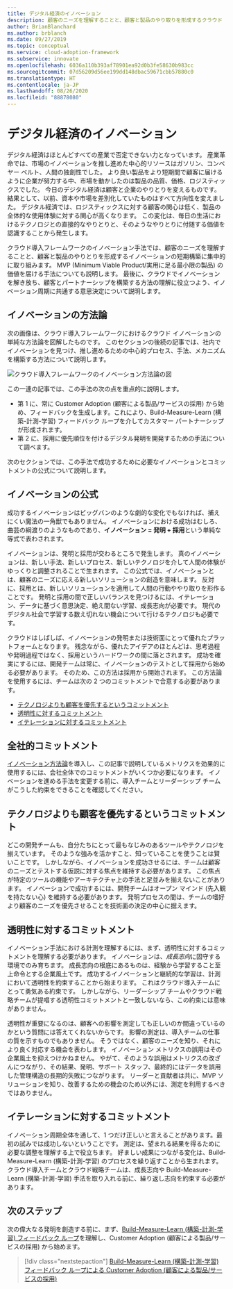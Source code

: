 ```yaml
---
title: デジタル経済のイノベーション
description: 顧客のニーズを理解することと、顧客と製品のやり取りを形成するクラウド イノベーションの短期構築に集中的に取り組みます。
author: BrianBlanchard
ms.author: brblanch
ms.date: 09/27/2019
ms.topic: conceptual
ms.service: cloud-adoption-framework
ms.subservice: innovate
ms.openlocfilehash: 6036a110b393af78901ea92d0b3fe58630b983cc
ms.sourcegitcommit: 07d56209d56ee199dd148dbac59671cbb57880c0
ms.translationtype: HT
ms.contentlocale: ja-JP
ms.lasthandoff: 08/26/2020
ms.locfileid: "88878080"
---
```

# <a name="innovation-in-the-digital-economy"></a>デジタル経済のイノベーション

デジタル経済はほとんどすべての産業で否定できない力となっています。 産業革命では、市場のイノベーションを推し進めた中心的リソースはガソリン、コンベヤー ベルト、人間の独創性でした。 より良い製品をより短期間で顧客に届けるように企業が努力する中、市場を動かしたのは製品の品質、価格、ロジスティックスでした。 今日のデジタル経済は顧客と企業のやりとりを変えるものです。 結果として、以前、資本や市場を差別化していたものはすべて方向性を変えました。 デジタル経済では、ロジスティックスに対する顧客の関心は低く、製品の全体的な使用体験に対する関心が高くなります。 この変化は、毎日の生活におけるテクノロジとの直接的なやりとりと、そのようなやりとりに付随する価値を認識することから発生します。

クラウド導入フレームワークのイノベーション手法では、顧客のニーズを理解することと、顧客と製品のやりとりを形成するイノベーションの短期構築に集中的に取り組みます。 MVP (Minimum Viable Product/実用に足る最小限の製品) の価値を届ける手法についても説明します。 最後に、クラウドでイノベーションを解き放ち、顧客とパートナーシップを構築する方法の理解に役立つよう、イノベーション周期に共通する意思決定について説明します。

## <a name="innovate-methodology"></a>イノベーションの方法論

次の画像は、クラウド導入フレームワークにおけるクラウド イノベーションの単純な方法論を図解したものです。 このセクションの後続の記事では、社内でイノベーションを見つけ、推し進めるための中心的プロセス、手法、メカニズムを構築する方法について説明します。

![クラウド導入フレームワークのイノベーション方法論の図](../../_images/innovate/innovate-methodology.png)

この一連の記事では、この手法の次の点を重点的に説明します。

- 第 1 に、常に Customer Adoption (顧客による製品/サービスの採用) から始め、フィードバックを生成します。これにより、Build-Measure-Learn (構築-計測-学習) フィードバック ループを介してカスタマー パートナーシップが形成されます。
- 第 2 に、採用に優先順位を付けるデジタル発明を開発するための手法について調べます。

次のセクションでは、この手法で成功するために必要なイノベーションとコミットメントの公式について説明します。

## <a name="formula-for-innovation"></a>イノベーションの公式

成功するイノベーションはビッグバンのような劇的な変化でもなければ、捕えにくい魔法の一角獣でもありません。 イノベーションにおける成功はむしろ、曲芸の綱渡りのようなものであり、**イノベーション = 発明 + 採用**という単純な等式で表わされます。

イノベーションは、発明と採用が交わるところで発生します。 真のイノベーションは、新しい手法、新しいプロセス、新しいテクノロジを介して人間の体験がゆっくりと調整されることで生まれます。 この公式では、イノベーションとは、顧客のニーズに応える新しいソリューションの創造を意味します。 反対に、採用とは、新しいソリューションを適用して人間の行動ややり取りを形作ることです。 発明と採用の間で正しいバランスを見つけるには、イテレーション、データに基づく意思決定、絶え間ない学習、成長志向が必要です。 現代のデジタル社会で学習する数え切れない機会について行けるテクノロジも必要です。

クラウドはしばしば、イノベーションの発明または技術面にとって優れたプラットフォームとなります。 残念ながら、優れたアイデアのほとんどは、思考過程や発明過程ではなく、採用というハードワークの間に落とされます。 成功を確実にするには、開発チームは常に、イノベーションのテストとして採用から始める必要があります。 そのため、この方法は採用から開始されます。 この方法論を使用するには、チームは次の 2 つのコミットメントで合意する必要があります。

- [テクノロジよりも顧客を優先するというコミットメント](#commitment-to-prioritize-customers-over-technology)
- [透明性に対するコミットメント](#commitment-to-transparency)
- [イテレーションに対するコミットメント](#commitment-to-iteration)

## <a name="cultural-commitments"></a>全社的コミットメント

[イノベーション方法論](../index.md)を導入し、この記事で説明しているメトリクスを効果的に使用するには、会社全体でのコミットメントがいくつか必要になります。 イノベーションを進める手法を変更する前に、導入チームとリーダーシップ チームがこうした約束をできることを確認してください。

## <a name="commitment-to-prioritize-customers-over-technology"></a>テクノロジよりも顧客を優先するというコミットメント

どこの開発チームも、自分たちにとって最もなじみのあるツールやテクノロジを揃えています。 そのような強みを活かすこと、知っていることを使うことは賢いことです。 しかしながら、イノベーションを成功させるには、チームは顧客のニーズとテストする仮説に対する焦点を維持する必要があります。 この焦点が特定のツールの機能やアーキテクチャ上の手法と足並みを揃えないことがあります。 イノベーションで成功するには、開発チームはオープン マインド (先入観を持たない心) を維持する必要があります。 発明プロセスの間は、チームの嗜好より顧客のニーズを優先させることを技術面の決定の中心に据えます。

## <a name="commitment-to-transparency"></a>透明性に対するコミットメント

イノベーション手法における計測を理解するには、まず、透明性に対するコミットメントを理解する必要があります。 イノベーションは、*成長志向*に固守する環境でのみ育ちます。 成長志向の根底にあるものは、経験から学習すること至上命令とする企業風土です。 成功するイノベーションと継続的な学習は、計測において透明性を約束することから始まります。 これはクラウド導入チームにとって勇気ある約束です。 しかしながら、リーダーシップ チームやクラウド戦略チームが提唱する透明性コミットメントと一致しないなら、この約束には意味がありません。

透明性が重要になるのは、顧客への影響を測定しても正しいのか間違っているのかという質問には答えてくれないからです。 影響の測定は、導入チームの仕事の質を示すものでもありません。 そうではなく、顧客のニーズを知り、それにより良く対応する機会を表わします。 イノベーション メトリクスの誤用はその企業風土を抑えつけかねません。 やがて、そのような誤用はメトリクスの改ざんにつながり、その結果、発明、サポート スタッフ、最終的にはデータを誤用した管理構造の長期的失敗につながります。 リーダーと貢献者は共に、MVP ソリューションを知り、改善するための機会のため以外には、測定を利用するべきではありません。

## <a name="commitment-to-iteration"></a>イテレーションに対するコミットメント

イノベーション周期全体を通して、1 つだけ正しいと言えることがあります。最初の試みでは成功しないということです。 測定は、望まれる結果を得るために必要な調整を理解する上で役立ちます。 好ましい成果につながる変化は、Build-Measure-Learn (構築-計測-学習) のプロセスを繰り返すことから生まれます。 クラウド導入チームとクラウド戦略チームは、成長志向や Build-Measure-Learn (構築-計測-学習) 手法を取り入れる前に、繰り返し志向を約束する必要があります。

## <a name="next-steps"></a>次のステップ

次の偉大なる発明を創造する前に、まず、[Build-Measure-Learn (構築-計測-学習) フィードバック ループ](./adoption.md)を理解し、Customer Adoption (顧客による製品/サービスの採用) から始めます。

> [!div class="nextstepaction"]
> [Build-Measure-Learn (構築-計測-学習) フィードバック ループによる Customer Adoption (顧客による製品/サービスの採用)](./adoption.md)
